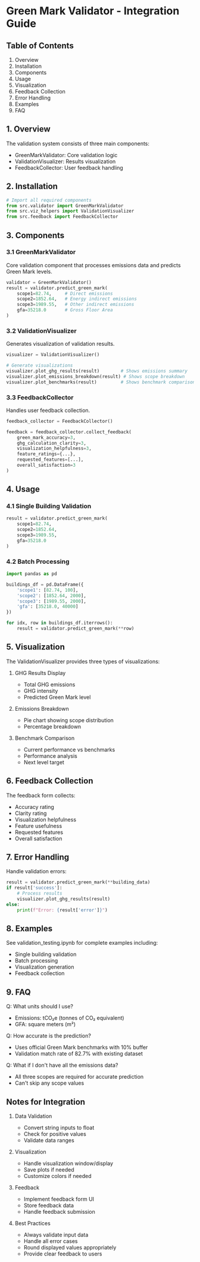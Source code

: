 # Green Mark Validator - Integration Guide

## Table of Contents
1. Overview
2. Installation
3. Components
4. Usage
5. Visualization
6. Feedback Collection
7. Error Handling
8. Examples
9. FAQ

## 1. Overview
The validation system consists of three main components:
- GreenMarkValidator: Core validation logic
- ValidationVisualizer: Results visualization
- FeedbackCollector: User feedback handling

## 2. Installation
```python
# Import all required components
from src.validator import GreenMarkValidator
from src.viz_helpers import ValidationVisualizer
from src.feedback import FeedbackCollector
```

## 3. Components

### 3.1 GreenMarkValidator
Core validation component that processes emissions data and predicts Green Mark levels.

```python
validator = GreenMarkValidator()
result = validator.predict_green_mark(
    scope1=82.74,     # Direct emissions
    scope2=1852.64,   # Energy indirect emissions
    scope3=1989.55,   # Other indirect emissions
    gfa=35218.0       # Gross Floor Area
)
```

### 3.2 ValidationVisualizer
Generates visualization of validation results.

```python
visualizer = ValidationVisualizer()

# Generate visualizations
visualizer.plot_ghg_results(result)        # Shows emissions summary
visualizer.plot_emissions_breakdown(result) # Shows scope breakdown
visualizer.plot_benchmarks(result)         # Shows benchmark comparison
```

### 3.3 FeedbackCollector
Handles user feedback collection.

```python
feedback_collector = FeedbackCollector()

feedback = feedback_collector.collect_feedback(
    green_mark_accuracy=3,
    ghg_calculation_clarity=3,
    visualization_helpfulness=3,
    feature_ratings={...},
    requested_features=[...],
    overall_satisfaction=3
)
```

## 4. Usage

### 4.1 Single Building Validation
```python
result = validator.predict_green_mark(
    scope1=82.74,
    scope2=1852.64,
    scope3=1989.55,
    gfa=35218.0
)
```

### 4.2 Batch Processing
```python
import pandas as pd

buildings_df = pd.DataFrame({
    'scope1': [82.74, 100],
    'scope2': [1852.64, 2000],
    'scope3': [1989.55, 2000],
    'gfa': [35218.0, 40000]
})

for idx, row in buildings_df.iterrows():
    result = validator.predict_green_mark(**row)
```

## 5. Visualization
The ValidationVisualizer provides three types of visualizations:
1. GHG Results Display
   - Total GHG emissions
   - GHG intensity
   - Predicted Green Mark level

2. Emissions Breakdown
   - Pie chart showing scope distribution
   - Percentage breakdown

3. Benchmark Comparison
   - Current performance vs benchmarks
   - Performance analysis
   - Next level target

## 6. Feedback Collection
The feedback form collects:
- Accuracy rating
- Clarity rating
- Visualization helpfulness
- Feature usefulness
- Requested features
- Overall satisfaction

## 7. Error Handling
Handle validation errors:
```python
result = validator.predict_green_mark(**building_data)
if result['success']:
    # Process results
    visualizer.plot_ghg_results(result)
else:
    print(f"Error: {result['error']}")
```

## 8. Examples
See validation_testing.ipynb for complete examples including:
- Single building validation
- Batch processing
- Visualization generation
- Feedback collection

## 9. FAQ

Q: What units should I use?
- Emissions: tCO₂e (tonnes of CO₂ equivalent)
- GFA: square meters (m²)

Q: How accurate is the prediction?
- Uses official Green Mark benchmarks with 10% buffer
- Validation match rate of 82.7% with existing dataset

Q: What if I don't have all the emissions data?
- All three scopes are required for accurate prediction
- Can't skip any scope values

## Notes for Integration
1. Data Validation
   - Convert string inputs to float
   - Check for positive values
   - Validate data ranges

2. Visualization
   - Handle visualization window/display
   - Save plots if needed
   - Customize colors if needed

3. Feedback
   - Implement feedback form UI
   - Store feedback data
   - Handle feedback submission

4. Best Practices
   - Always validate input data
   - Handle all error cases
   - Round displayed values appropriately
   - Provide clear feedback to users
